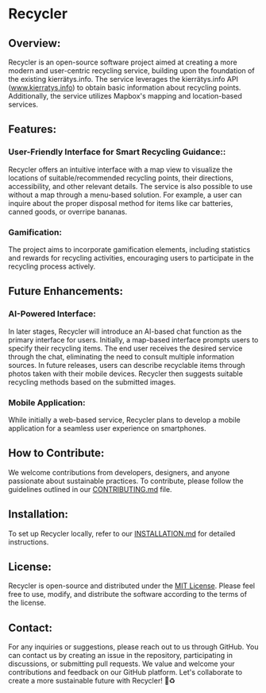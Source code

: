 # Recycler
## Overview:
Recycler is an open-source software project aimed at creating a more modern and user-centric recycling service, building upon the foundation of the existing kierrätys.info. The service leverages the kierrätys.info API (www.kierratys.info) to obtain basic information about recycling points. Additionally, the service utilizes Mapbox's mapping and location-based services.
## Features:
### User-Friendly Interface for Smart Recycling Guidance::
Recycler offers an intuitive interface with a map view to visualize the locations of suitable/recommended recycling points, their directions, accessibility, and other relevant details. The service is also possible to use without a map through a menu-based solution. For example, a user can inquire about the proper disposal method for items like car batteries, canned goods, or overripe bananas.
### Gamification:
The project aims to incorporate gamification elements, including statistics and rewards for recycling activities, encouraging users to participate in the recycling process actively.
## Future Enhancements:
### AI-Powered Interface:
In later stages, Recycler will introduce an AI-based chat function as the primary interface for users. Initially, a map-based interface prompts users to specify their recycling items. The end user receives the desired service through the chat, eliminating the need to consult multiple information sources.
In future releases, users can describe recyclable items through photos taken with their mobile devices. Recycler then suggests suitable recycling methods based on the submitted images.
### Mobile Application:
While initially a web-based service, Recycler plans to develop a mobile application for a seamless user experience on smartphones.
## How to Contribute:
We welcome contributions from developers, designers, and anyone passionate about sustainable practices. To contribute, please follow the guidelines outlined in our [CONTRIBUTING.md](link-to-contributing-md) file.
## Installation:
To set up Recycler locally, refer to our [INSTALLATION.md](link-to-installation-md) for detailed instructions.
## License:
Recycler is open-source and distributed under the [MIT License](link-to-license). Please feel free to use, modify, and distribute the software according to the terms of the license.
## Contact:
For any inquiries or suggestions, please reach out to us through GitHub. You can contact us by creating an issue in the repository, participating in discussions, or submitting pull requests. We value and welcome your contributions and feedback on our GitHub platform.
Let's collaborate to create a more sustainable future with Recycler! :seedling::recycle:
